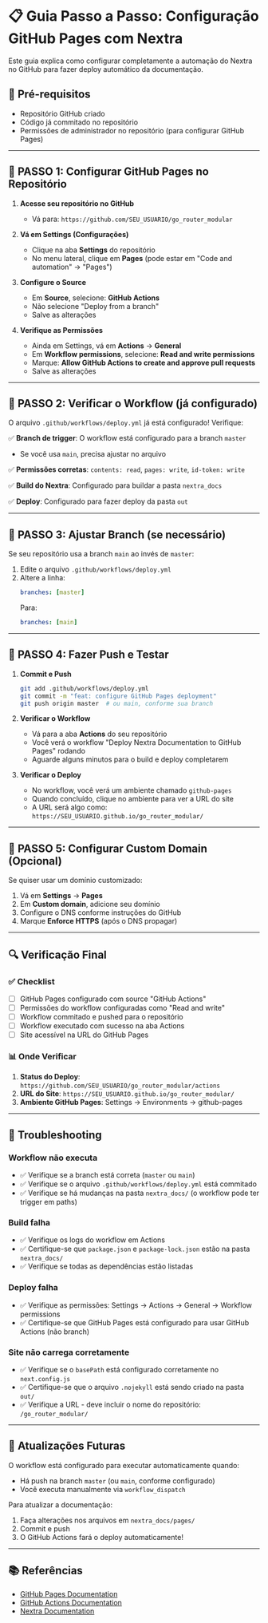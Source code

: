 # 📋 Guia Passo a Passo: Configuração GitHub Pages com Nextra

Este guia explica como configurar completamente a automação do Nextra no GitHub para fazer deploy automático da documentação.

## 🎯 Pré-requisitos

- Repositório GitHub criado
- Código já commitado no repositório
- Permissões de administrador no repositório (para configurar GitHub Pages)

---

## 📝 PASSO 1: Configurar GitHub Pages no Repositório

1. **Acesse seu repositório no GitHub**
   - Vá para: `https://github.com/SEU_USUARIO/go_router_modular`

2. **Vá em Settings (Configurações)**
   - Clique na aba **Settings** do repositório
   - No menu lateral, clique em **Pages** (pode estar em "Code and automation" → "Pages")

3. **Configure o Source**
   - Em **Source**, selecione: **GitHub Actions**
   - Não selecione "Deploy from a branch"
   - Salve as alterações

4. **Verifique as Permissões**
   - Ainda em Settings, vá em **Actions** → **General**
   - Em **Workflow permissions**, selecione: **Read and write permissions**
   - Marque: **Allow GitHub Actions to create and approve pull requests**
   - Salve as alterações

---

## 📝 PASSO 2: Verificar o Workflow (já configurado)

O arquivo `.github/workflows/deploy.yml` já está configurado! Verifique:

✅ **Branch de trigger**: O workflow está configurado para a branch `master`
   - Se você usa `main`, precisa ajustar no arquivo

✅ **Permissões corretas**: `contents: read`, `pages: write`, `id-token: write`

✅ **Build do Nextra**: Configurado para buildar a pasta `nextra_docs`

✅ **Deploy**: Configurado para fazer deploy da pasta `out`

---

## 📝 PASSO 3: Ajustar Branch (se necessário)

Se seu repositório usa a branch `main` ao invés de `master`:

1. Edite o arquivo `.github/workflows/deploy.yml`
2. Altere a linha:
   ```yaml
   branches: [master]
   ```
   Para:
   ```yaml
   branches: [main]
   ```

---

## 📝 PASSO 4: Fazer Push e Testar

1. **Commit e Push**
   ```bash
   git add .github/workflows/deploy.yml
   git commit -m "feat: configure GitHub Pages deployment"
   git push origin master  # ou main, conforme sua branch
   ```

2. **Verificar o Workflow**
   - Vá para a aba **Actions** do seu repositório
   - Você verá o workflow "Deploy Nextra Documentation to GitHub Pages" rodando
   - Aguarde alguns minutos para o build e deploy completarem

3. **Verificar o Deploy**
   - No workflow, você verá um ambiente chamado `github-pages`
   - Quando concluído, clique no ambiente para ver a URL do site
   - A URL será algo como: `https://SEU_USUARIO.github.io/go_router_modular/`

---

## 📝 PASSO 5: Configurar Custom Domain (Opcional)

Se quiser usar um domínio customizado:

1. Vá em **Settings** → **Pages**
2. Em **Custom domain**, adicione seu domínio
3. Configure o DNS conforme instruções do GitHub
4. Marque **Enforce HTTPS** (após o DNS propagar)

---

## 🔍 Verificação Final

### ✅ Checklist

- [ ] GitHub Pages configurado com source "GitHub Actions"
- [ ] Permissões do workflow configuradas como "Read and write"
- [ ] Workflow commitado e pushed para o repositório
- [ ] Workflow executado com sucesso na aba Actions
- [ ] Site acessível na URL do GitHub Pages

### 📊 Onde Verificar

1. **Status do Deploy**: `https://github.com/SEU_USUARIO/go_router_modular/actions`
2. **URL do Site**: `https://SEU_USUARIO.github.io/go_router_modular/`
3. **Ambiente GitHub Pages**: Settings → Environments → github-pages

---

## 🐛 Troubleshooting

### Workflow não executa
- ✅ Verifique se a branch está correta (`master` ou `main`)
- ✅ Verifique se o arquivo `.github/workflows/deploy.yml` está commitado
- ✅ Verifique se há mudanças na pasta `nextra_docs/` (o workflow pode ter trigger em paths)

### Build falha
- ✅ Verifique os logs do workflow em Actions
- ✅ Certifique-se que `package.json` e `package-lock.json` estão na pasta `nextra_docs/`
- ✅ Verifique se todas as dependências estão listadas

### Deploy falha
- ✅ Verifique as permissões: Settings → Actions → General → Workflow permissions
- ✅ Certifique-se que GitHub Pages está configurado para usar GitHub Actions (não branch)

### Site não carrega corretamente
- ✅ Verifique se o `basePath` está configurado corretamente no `next.config.js`
- ✅ Certifique-se que o arquivo `.nojekyll` está sendo criado na pasta `out/`
- ✅ Verifique a URL - deve incluir o nome do repositório: `/go_router_modular/`

---

## 🔄 Atualizações Futuras

O workflow está configurado para executar automaticamente quando:
- Há push na branch `master` (ou `main`, conforme configurado)
- Você executa manualmente via `workflow_dispatch`

Para atualizar a documentação:
1. Faça alterações nos arquivos em `nextra_docs/pages/`
2. Commit e push
3. O GitHub Actions fará o deploy automaticamente!

---

## 📚 Referências

- [GitHub Pages Documentation](https://docs.github.com/en/pages)
- [GitHub Actions Documentation](https://docs.github.com/en/actions)
- [Nextra Documentation](https://nextra.site)

